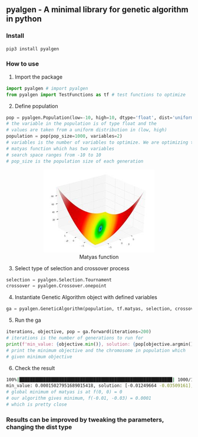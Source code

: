 ## pyalgen - A minimal library for genetic algorithm in python

### Install
```bash
pip3 install pyalgen
```

### How to use
1. Import the package

```python
import pyalgen # import pyalgen
from pyalgen import TestFunctions as tf # test functions to optimize
```
2. Define population
```python
pop = pyalgen.Population(low=-10, high=10, dtype='float', dist='uniform')
# the variable in the population is of type float and the 
# values are taken from a uniform distribution in (low, high)
population = pop(pop_size=1000, variables=2)
# variables is the number of variables to optimize. We are optimizing the 
# matyas function which has two variables
# search space ranges from -10 to 10
# pop_size is the population size of each generation
```
<p align="center">
<img src="images/matyas.jpg"></img>
<br>
Matyas function
</p>

3. Select type of selection and crossover process
```python
selection = pyalgen.Selection.Tournament
crossover = pyalgen.Crossover.onepoint
```

4. Instantiate Genetic Algorithm object with defined variables
```python
ga = pyalgen.GeneticAlgorithm(population, tf.matyas, selection, crossover)
```

5. Run the ga
```python
iterations, objective, pop = ga.forward(iterations=200)
# iterations is the number of generations to run for
print(f'min_value: {objective.min()}, solution: {pop[objective.argmin()]}, generation: {iterations}')
# print the minimum objective and the chromosome in population which 
# given minimum objective 
```

6. Check the result
```bash
100%|██████████████████████████████████████████████████████████| 1000/1000 [00:04<00:00, 243.41it/s]
min_value: 0.00015027951689015418, solution: [-0.01249664 -0.03509161], generation: 1000
# global minimum of matyas is at f(0, 0) = 0
# our algorithm gives minimum, f(-0.01, -0.03) = 0.0001
# which is pretty close 
```

### Results can be improved by tweaking the parameters, changing the dist type